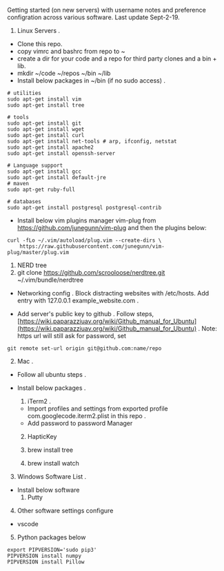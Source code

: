 
Getting started (on new servers) with username notes and preference configration across various software. Last update Sept-2-19.

1. Linux Servers . 
- Clone this repo.  
 - copy vimrc and bashrc from repo to ~   
- create a dir for your code and a repo for third party clones and a bin + lib. 
 - mkdir ~/code ~/repos ~/bin ~/lib
- Install below packages in ~/bin (if no sudo access) . 
```
# utilities
sudo apt-get install vim
sudo apt-get install tree

# tools
sudo apt-get install git
sudo apt-get install wget
sudo apt-get install curl
sudo apt-get install net-tools # arp, ifconfig, netstat
sudo apt-get install apache2
sudo apt-get install openssh-server

# Language support
sudo apt-get install gcc
sudo apt-get install default-jre
# maven
sudo apt-get ruby-full

# databases
sudo apt-get install postgresql postgresql-contrib
```

- Install below vim plugins manager vim-plug from https://github.com/junegunn/vim-plug and then the plugins below: 
```
curl -fLo ~/.vim/autoload/plug.vim --create-dirs \
    https://raw.githubusercontent.com/junegunn/vim-plug/master/plug.vim
```
 1. NERD tree
   1. git clone https://github.com/scrooloose/nerdtree.git ~/.vim/bundle/nerdtree 

- Networking config . 
Block distracting websites with /etc/hosts. Add entry with 127.0.0.1 example_website.com . 

- Add server's public key to github . 
 Follow steps, [https://wiki.paparazziuav.org/wiki/Github_manual_for_Ubuntu](https://wiki.paparazziuav.org/wiki/Github_manual_for_Ubuntu) . 
 Note: https url will still ask for password, set 
 ```
 git remote set-url origin git@github.com:name/repo
 ```


2. Mac . 
- Follow all ubuntu steps . 
- Install below packages . 
  1. iTerm2 . 
    - Import profiles and settings from exported profile com.googlecode.iterm2.plist in this repo . 
    - Add password to password Manager

  2. HapticKey
  
  3. brew install tree
  4. brew install watch  

3. Windows Software List . 
- Install below software
  1. Putty

4. Other software settings configure
- vscode 

5. Python packages below
```
export PIPVERSION='sudo pip3'
PIPVERSION install numpy
PIPVERSION install Pillow
```
